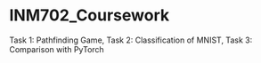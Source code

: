 # INM702_Coursework
Task 1: Pathfinding Game, Task 2: Classification of MNIST, Task 3: Comparison with PyTorch
